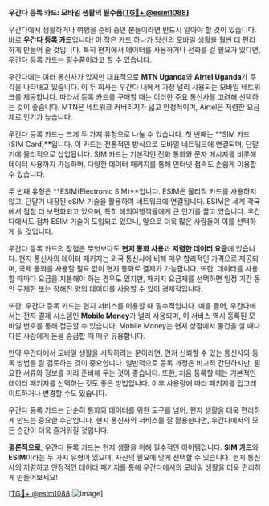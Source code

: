 **우간다 등록 카드: 모바일 생활의 필수품[[TG💪+ @esim1088](https://t.me/s/esim1088)]**

우간다에서 생활하거나 여행을 준비 중인 분들이라면 반드시 알아야 할 것이 있습니다. 바로 **우간다 등록 카드**입니다! 이 작은 카드 하나가 당신의 모바일 생활을 훨씬 더 편리하게 만들어 줄 것입니다. 특히 현지에서 데이터를 사용하거나 전화를 걸 필요가 있다면, 우간다 등록 카드는 필수품이라고 할 수 있습니다.

우간다에는 여러 통신사가 있지만 대표적으로 **MTN Uganda**와 **Airtel Uganda**가 두각을 나타내고 있습니다. 이 두 회사는 우간다 내에서 가장 널리 사용되는 모바일 네트워크를 제공합니다. 따라서 등록 카드를 구매할 때는 이러한 주요 통신사를 고려해 선택하는 것이 좋습니다. MTN은 네트워크 커버리지가 넓고 안정적이며, Airtel은 저렴한 요금제로 인기가 높습니다.

우간다 등록 카드는 크게 두 가지 유형으로 나눌 수 있습니다. 첫 번째는 **SIM 카드(SIM Card)**입니다. 이 카드는 전통적인 방식으로 모바일 네트워크에 연결되며, 단말기에 물리적으로 삽입됩니다. SIM 카드는 기본적인 전화 통화와 문자 메시지를 비롯해 데이터 사용까지 가능하며, 다양한 데이터 패키지를 통해 인터넷 접속도 손쉽게 이용할 수 있습니다.

두 번째 유형은 **ESIM(Electronic SIM)**입니다. ESIM은 물리적 카드를 사용하지 않고, 단말기 내장된 eSIM 기술을 활용하여 네트워크에 연결됩니다. ESIM은 세계 각국에서 점점 더 보편화되고 있으며, 특히 해외여행객들에게 큰 인기를 끌고 있습니다. 우간다에서도 점차 ESIM 기술이 도입되고 있으니, 앞으로 더욱 많은 사람들이 이를 선택하게 될 것입니다.

우간다 등록 카드의 장점은 무엇보다도 **현지 통화 사용**과 **저렴한 데이터 요금**에 있습니다. 현지 통신사의 데이터 패키지는 외국 통신사에 비해 매우 합리적인 가격으로 제공되며, 국제 통화를 사용할 필요 없이 현지 통화로 결제가 가능합니다. 또한, 데이터를 사용할 때마다 요금을 지불해야 하는 경우도 있지만, 패키지 요금제를 선택하면 일정 기간 동안 무제한 또는 정해진 양의 데이터를 사용할 수 있어 경제적입니다.

또한, 우간다 등록 카드는 현지 서비스를 이용할 때 필수적입니다. 예를 들어, 우간다에서는 전자 결제 시스템인 **Mobile Money**가 널리 사용되며, 이 서비스 역시 등록된 모바일 번호를 통해 접근할 수 있습니다. Mobile Money는 현지 상점에서 물건을 살 때나 다른 사람에게 돈을 송금할 때 매우 유용합니다.

만약 우간다에서 모바일 생활을 시작하려는 분이라면, 먼저 신뢰할 수 있는 통신사와 등록 방법을 잘 검토하는 것이 중요합니다. 일반적으로 등록 과정은 비교적 간단하지만, 필요한 서류와 정보를 미리 준비해 두는 것이 좋습니다. 또한, 처음 등록할 때는 기본적인 데이터 패키지를 선택하는 것도 좋은 방법입니다. 이후 사용량에 따라 패키지를 업그레이드하거나 변경할 수도 있습니다.

우간다 등록 카드는 단순히 통화와 데이터를 위한 도구를 넘어, 현지 생활을 더욱 편리하게 만드는 중요한 수단입니다. 현지 통신사의 서비스를 잘 활용한다면, 우간다에서의 모든 순간이 더욱 즐거워질 것입니다.

**결론적으로**, 우간다 등록 카드는 현지 생활을 위해 필수적인 아이템입니다. **SIM 카드**와 **ESIM**이라는 두 가지 유형이 있으며, 자신의 필요에 맞게 선택할 수 있습니다. 현지 통신사의 저렴하고 안정적인 데이터 패키지를 통해 우간다에서의 모바일 생활을 더욱 편리하게 만들어보세요!

[[TG💪+ @esim1088](https://t.me/s/esim1088) ![Image](https://i.postimg.cc/Y0z9fWf4/image.png)]